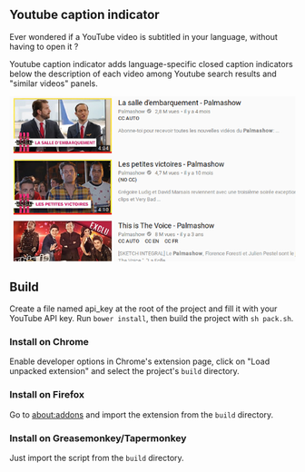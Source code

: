 ## Youtube caption indicator

Ever wondered if a YouTube video is subtitled in your language, without having to open it ?
  
Youtube caption indicator adds language-specific closed caption indicators below the description of each video among Youtube search results and "similar videos" panels. 

![Demo](caption-indicator-demo.png)


## Build

Create a file named api_key at the root of the project and fill it with your YouTube API key.
Run `bower install`, then build the project with `sh pack.sh`.

### Install on Chrome

Enable developer options in Chrome's extension page, click on "Load unpacked extension" and select the project's `build` directory.

### Install on Firefox

Go to [about:addons](about:addons) and import the extension from the `build` directory.

### Install on Greasemonkey/Tapermonkey

Just import the script from the `build` directory.
